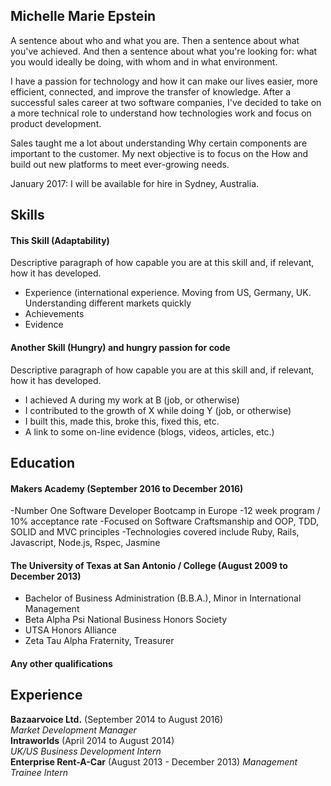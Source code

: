 ## Michelle Marie Epstein

A sentence about who and what you are. Then a sentence about what you've achieved. And then a sentence about what you're looking for: what you would ideally be doing, with whom and in what environment.

I have a passion for technology and how it can make our lives easier, more efficient, connected, and improve the transfer of knowledge. After a successful sales career at two software companies, I've decided to take on a more technical role to understand how technologies work and focus on product development. 

Sales taught me a lot about understanding Why certain components are important to the customer. My next objective is to focus on the How and build out new platforms to meet ever-growing needs.

January 2017: I will be available for hire in Sydney, Australia.


## Skills

#### This Skill (Adaptability)

Descriptive paragraph of how capable you are at this skill and, if relevant, how it has developed.

- Experience (international experience. Moving from US, Germany, UK. Understanding different markets quickly
- Achievements
- Evidence

#### Another Skill (Hungry) and hungry passion for code

Descriptive paragraph of how capable you are at this skill and, if relevant, how it has developed.

- I achieved A during my work at B (job, or otherwise)
- I contributed to the growth of X while doing Y (job, or otherwise)
- I built this, made this, broke this, fixed this, etc.
- A link to some on-line evidence (blogs, videos, articles, etc.)

## Education

#### Makers Academy (September 2016 to December 2016)

-Number One Software Developer Bootcamp in Europe
-12 week program / 10% acceptance rate
-Focused on Software Craftsmanship and OOP, TDD, SOLID and MVC principles
-Technologies covered include Ruby, Rails, Javascript, Node.js, Rspec, Jasmine

#### The University of Texas at San Antonio / College (August 2009 to December 2013)

- Bachelor of Business Administration (B.B.A.), Minor in International Management
- Beta Alpha Psi National Business Honors Society
- UTSA Honors Alliance
- Zeta Tau Alpha Fraternity, Treasurer  


#### Any other qualifications

## Experience

**Bazaarvoice Ltd.** (September 2014 to August 2016)    
*Market Development Manager*  
**Intraworlds** (April 2014 to August 2014)   
*UK/US Business Development Intern*  
**Enterprise Rent-A-Car** (August 2013 - December 2013)
*Management Trainee Intern*
